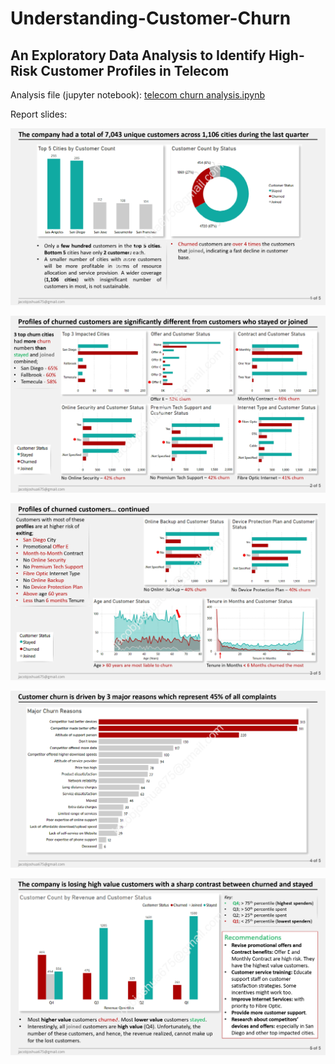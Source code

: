 # Understanding-Customer-Churn
## An Exploratory Data Analysis to Identify High-Risk Customer Profiles in Telecom

Analysis file (jupyter notebook):
[telecom churn analysis.ipynb](https://github.com/jakejosh6751/Understanding-Customer-Churn/blob/main/telecom%20churn%20analysis.ipynb)

Report slides:

![telecom customer churn_1.jpg](https://github.com/jakejosh6751/Understanding-Customer-Churn/blob/main/telecom%20customer%20churn_1.jpg)

![telecom customer churn_2.jpg](https://github.com/jakejosh6751/Understanding-Customer-Churn/blob/main/telecom%20customer%20churn_2.jpg)

![telecom customer churn_3.jpg](https://github.com/jakejosh6751/Understanding-Customer-Churn/blob/main/telecom%20customer%20churn_3.jpg)

![telecom customer churn_4.jpg](https://github.com/jakejosh6751/Understanding-Customer-Churn/blob/main/telecom%20customer%20churn_4.jpg)

![telecom customer churn_5.jpg](https://github.com/jakejosh6751/Understanding-Customer-Churn/blob/main/telecom%20customer%20churn_5.jpg)
